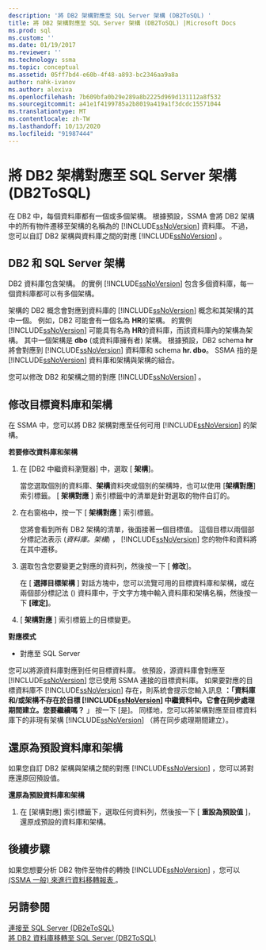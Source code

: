 ```yaml
---
description: '將 DB2 架構對應至 SQL Server 架構 (DB2ToSQL) '
title: 將 DB2 架構對應至 SQL Server 架構 (DB2ToSQL) |Microsoft Docs
ms.prod: sql
ms.custom: ''
ms.date: 01/19/2017
ms.reviewer: ''
ms.technology: ssma
ms.topic: conceptual
ms.assetid: 05ff7bd4-e60b-4f48-a893-bc2346aa9a8a
author: nahk-ivanov
ms.author: alexiva
ms.openlocfilehash: 7b609bfa0b29e289a8b2225d969d131112a8f532
ms.sourcegitcommit: a41e1f4199785a2b8019a419a1f3dcdc15571044
ms.translationtype: MT
ms.contentlocale: zh-TW
ms.lasthandoff: 10/13/2020
ms.locfileid: "91987444"
---
```

# <a name="mapping-db2-schemas-to-sql-server-schemas-db2tosql"></a>將 DB2 架構對應至 SQL Server 架構 (DB2ToSQL) 
在 DB2 中，每個資料庫都有一個或多個架構。 根據預設，SSMA 會將 DB2 架構中的所有物件遷移至架構的名稱為的 [!INCLUDE[ssNoVersion](../../includes/ssnoversion-md.md)] 資料庫。 不過，您可以自訂 DB2 架構與資料庫之間的對應 [!INCLUDE[ssNoVersion](../../includes/ssnoversion-md.md)] 。  
  
## <a name="db2-and-sql-server-schemas"></a>DB2 和 SQL Server 架構  
DB2 資料庫包含架構。 的實例 [!INCLUDE[ssNoVersion](../../includes/ssnoversion-md.md)] 包含多個資料庫，每一個資料庫都可以有多個架構。  
  
架構的 DB2 概念會對應到資料庫的 [!INCLUDE[ssNoVersion](../../includes/ssnoversion-md.md)] 概念和其架構的其中一個。 例如，DB2 可能會有一個名為 **HR**的架構。 的實例 [!INCLUDE[ssNoVersion](../../includes/ssnoversion-md.md)] 可能具有名為 **HR**的資料庫，而該資料庫內的架構為架構。 其中一個架構是 **dbo** (或資料庫擁有者) 架構。 根據預設，DB2 schema **hr** 將會對應到 [!INCLUDE[ssNoVersion](../../includes/ssnoversion-md.md)] 資料庫和 schema **hr. dbo**。 SSMA 指的是 [!INCLUDE[ssNoVersion](../../includes/ssnoversion-md.md)] 資料庫和架構與架構的組合。  
  
您可以修改 DB2 和架構之間的對應 [!INCLUDE[ssNoVersion](../../includes/ssnoversion-md.md)] 。  
  
## <a name="modifying-the-target-database-and-schema"></a>修改目標資料庫和架構  
在 SSMA 中，您可以將 DB2 架構對應至任何可用 [!INCLUDE[ssNoVersion](../../includes/ssnoversion-md.md)] 的架構。  
  
**若要修改資料庫和架構**  
  
1.  在 [DB2 中繼資料瀏覽器] 中，選取 [ **架構**]。  
  
    當您選取個別的資料庫、**架構**資料夾或個別的架構時，也可以使用 [**架構對應**] 索引標籤。 [ **架構對應** ] 索引標籤中的清單是針對選取的物件自訂的。  
  
2.  在右窗格中，按一下 [ **架構對應** ] 索引標籤。  
  
    您將會看到所有 DB2 架構的清單，後面接著一個目標值。 這個目標以兩個部分標記法表示 (*資料庫。架構*) ， [!INCLUDE[ssNoVersion](../../includes/ssnoversion-md.md)] 您的物件和資料將在其中遷移。  
  
3.  選取包含您要變更之對應的資料列，然後按一下 [ **修改**]。  
  
    在 [ **選擇目標架構** ] 對話方塊中，您可以流覽可用的目標資料庫和架構，或在兩個部分標記法 () 資料庫中，于文字方塊中輸入資料庫和架構名稱，然後按一下 **[確定]**。  
  
4.  [ **架構對應** ] 索引標籤上的目標變更。  
  
**對應模式**  
  
-   對應至 SQL Server  
  
您可以將源資料庫對應到任何目標資料庫。 依預設，源資料庫會對應至 [!INCLUDE[ssNoVersion](../../includes/ssnoversion-md.md)] 您已使用 SSMA 連接的目標資料庫。 如果要對應的目標資料庫不 [!INCLUDE[ssNoVersion](../../includes/ssnoversion-md.md)] 存在，則系統會提示您輸入訊息 **：「資料庫和/或架構不存在於目標 [!INCLUDE[ssNoVersion](../../includes/ssnoversion-md.md)] 中繼資料中。它會在同步處理期間建立。您要繼續嗎？** 」 按一下 [是]。 同樣地，您可以將架構對應至目標資料庫下的非現有架構 [!INCLUDE[ssNoVersion](../../includes/ssnoversion-md.md)] （將在同步處理期間建立）。  
  
## <a name="reverting-to-the-default-database-and-schema"></a>還原為預設資料庫和架構  
如果您自訂 DB2 架構與架構之間的對應 [!INCLUDE[ssNoVersion](../../includes/ssnoversion-md.md)] ，您可以將對應還原回預設值。  
  
**還原為預設資料庫和架構**  
  
1.  在 [架構對應] 索引標籤下，選取任何資料列，然後按一下 [ **重設為預設值** ]，還原成預設的資料庫和架構。  
  
## <a name="next-steps"></a>後續步驟  
如果您想要分析 DB2 物件至物件的轉換 [!INCLUDE[ssNoVersion](../../includes/ssnoversion-md.md)] ，您可以 [ (SSMA 一般) 來進行資料移轉報表 ](../sybase/data-migration-report-sybasetosql.md)。  
  
## <a name="see-also"></a>另請參閱  
[連接至 SQL Server &#40;DB2eToSQL&#41;](../../ssma/db2/connecting-to-sql-server-db2etosql.md)  
[將 DB2 資料庫移轉至 SQL Server &#40;DB2ToSQL&#41;](../../ssma/db2/migrating-db2-databases-to-sql-server-db2tosql.md)  
